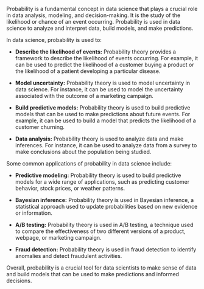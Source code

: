Probability is a fundamental concept in data science that plays a crucial role in data analysis, modeling, and decision-making. It is the study of the likelihood or chance of an event occurring. Probability is used in data science to analyze and interpret data, build models, and make predictions.

In data science, probability is used to:

- **Describe the likelihood of events:** Probability theory provides a framework to describe the likelihood of events occurring. For example, it can be used to predict the likelihood of a customer buying a product or the likelihood of a patient developing a particular disease.

- **Model uncertainty:** Probability theory is used to model uncertainty in data science. For instance, it can be used to model the uncertainty associated with the outcome of a marketing campaign.

- **Build predictive models:** Probability theory is used to build predictive models that can be used to make predictions about future events. For example, it can be used to build a model that predicts the likelihood of a customer churning.

- **Data analysis:** Probability theory is used to analyze data and make inferences. For instance, it can be used to analyze data from a survey to make conclusions about the population being studied.

Some common applications of probability in data science include:

- **Predictive modeling:** Probability theory is used to build predictive models for a wide range of applications, such as predicting customer behavior, stock prices, or weather patterns.

- **Bayesian inference:** Probability theory is used in Bayesian inference, a statistical approach used to update probabilities based on new evidence or information.

- **A/B testing:** Probability theory is used in A/B testing, a technique used to compare the effectiveness of two different versions of a product, webpage, or marketing campaign.

- **Fraud detection:** Probability theory is used in fraud detection to identify anomalies and detect fraudulent activities.

Overall, probability is a crucial tool for data scientists to make sense of data and build models that can be used to make predictions and informed decisions.
